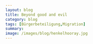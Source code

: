 ```yaml
---
layout: blog
title: Beyond good and evil
category: blog
tags: [Bürgerbeteiligung,Migration]  
summary:  
image: /images/blog/henkelhooray.jpg
---
```

